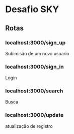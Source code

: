 # Desafio SKY

## Rotas

### localhost:3000/sign_up
Subimisão de um novo usuario

### localhost:3000/sign_in
Login

### localhost:3000/search
Busca

### localhost:3000/update
atualização de registro